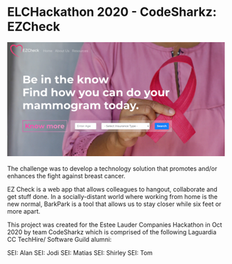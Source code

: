 # ELCHackathon 2020 - CodeSharkz: EZCheck 
![EZCheck Landing Page](/team-project/public/ezcheck.png)<br/><br/>
The challenge was to develop a technology solution that promotes and/or enhances the fight against breast cancer.

EZ Check is a web app that allows colleagues to hangout, collaborate and get stuff done. In a socially-distant world where working from home is the new normal, BarkPark is a tool that allows us to stay closer while six feet or more apart.

This project was created for the Estee Lauder Companies Hackathon in Oct 2020 by team CodeSharkz which is comprised of the following Laguardia CC TechHire/ Software Guild alumni:

SEI: Alan
SEI: Jodi
SEI: Matias
SEI: Shirley
SEI: Tom
